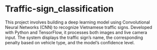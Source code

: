 # Traffic-sign_classification
This project involves building a deep learning model using Convolutional Neural Networks (CNN) to recognize Vietnamese traffic signs. Developed with Python and TensorFlow, it processes both images and live camera input. The system displays the traffic sign’s name, the corresponding penalty based on vehicle type, and the model’s confidence level.
